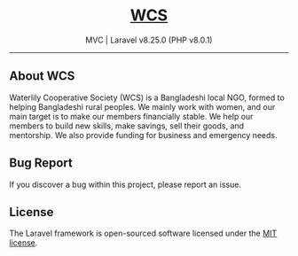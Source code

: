 <h1 align="center"><a href="http://wcs.test" target="_blank">WCS</a></h1>

<p align="center"> MVC | Laravel v8.25.0 (PHP v8.0.1) </p>
<hr>

## About WCS

Waterlily Cooperative Society (WCS) is a Bangladeshi local NGO, formed to helping Bangladeshi rural peoples. We mainly work with women, and our main target is to make our members financially stable. We help our members to build new skills, make savings, sell their goods, and mentorship. We also provide funding for business and emergency needs.



## Bug Report

If you discover a bug within this project, please report an issue.

## License

The Laravel framework is open-sourced software licensed under the [MIT license](https://opensource.org/licenses/MIT).
